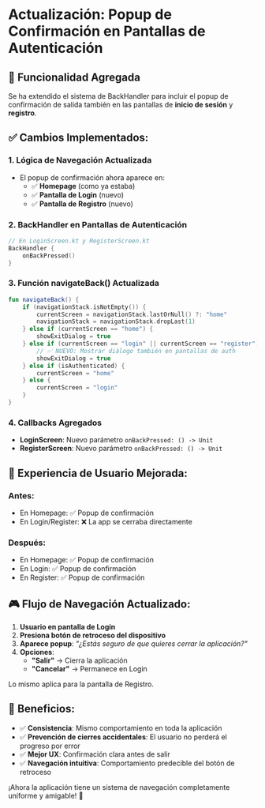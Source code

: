 # Actualización: Popup de Confirmación en Pantallas de Autenticación

## 🎯 **Funcionalidad Agregada**

Se ha extendido el sistema de BackHandler para incluir el popup de confirmación de salida también en las pantallas de **inicio de sesión** y **registro**.

## ✅ **Cambios Implementados:**

### 1. **Lógica de Navegación Actualizada**
- El popup de confirmación ahora aparece en:
  - ✅ **Homepage** (como ya estaba)
  - ✅ **Pantalla de Login** (nuevo)
  - ✅ **Pantalla de Registro** (nuevo)

### 2. **BackHandler en Pantallas de Autenticación**
```kotlin
// En LoginScreen.kt y RegisterScreen.kt
BackHandler {
    onBackPressed()
}
```

### 3. **Función navigateBack() Actualizada**
```kotlin
fun navigateBack() {
    if (navigationStack.isNotEmpty()) {
        currentScreen = navigationStack.lastOrNull() ?: "home"
        navigationStack = navigationStack.dropLast(1)
    } else if (currentScreen == "home") {
        showExitDialog = true
    } else if (currentScreen == "login" || currentScreen == "register") {
        // ✅ NUEVO: Mostrar diálogo también en pantallas de auth
        showExitDialog = true
    } else if (isAuthenticated) {
        currentScreen = "home"
    } else {
        currentScreen = "login"
    }
}
```

### 4. **Callbacks Agregados**
- **LoginScreen**: Nuevo parámetro `onBackPressed: () -> Unit`
- **RegisterScreen**: Nuevo parámetro `onBackPressed: () -> Unit`

## 📱 **Experiencia de Usuario Mejorada:**

### **Antes:**
- En Homepage: ✅ Popup de confirmación
- En Login/Register: ❌ La app se cerraba directamente

### **Después:**
- En Homepage: ✅ Popup de confirmación
- En Login: ✅ Popup de confirmación
- En Register: ✅ Popup de confirmación

## 🎮 **Flujo de Navegación Actualizado:**

1. **Usuario en pantalla de Login**
2. **Presiona botón de retroceso del dispositivo**
3. **Aparece popup**: *"¿Estás seguro de que quieres cerrar la aplicación?"*
4. **Opciones**:
   - **"Salir"** → Cierra la aplicación
   - **"Cancelar"** → Permanece en Login

Lo mismo aplica para la pantalla de Registro.

## 🎯 **Beneficios:**

- ✅ **Consistencia**: Mismo comportamiento en toda la aplicación
- ✅ **Prevención de cierres accidentales**: El usuario no perderá el progreso por error
- ✅ **Mejor UX**: Confirmación clara antes de salir
- ✅ **Navegación intuitiva**: Comportamiento predecible del botón de retroceso

¡Ahora la aplicación tiene un sistema de navegación completamente uniforme y amigable! 🎉
